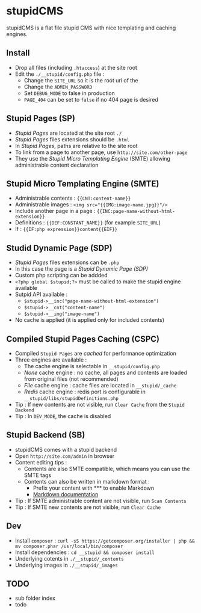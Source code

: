 stupidCMS
=========

stupidCMS is a flat file stupid CMS with nice templating and caching engines.

Install
-------
- Drop all files (including `.htaccess`) at the site root
- Edit the `./__stupid/config.php` file :
	- Change the `SITE_URL` so it is the root url of the
	- Change the `ADMIN_PASSWORD`
	- Set `DEBUG_MODE` to false in production
	- `PAGE_404` can be set to `false` if no 404 page is desired

Stupid Pages (SP)
-----------------
- _Stupid Pages_ are located at the site root `./`
- _Stupid Pages_ files extensions should be `.html`
- In _Stupid Pages_, paths are relative to the site root
- To link from a page to another page, use `http://site.com/other-page`
- They use the _Stupid Micro Templating Engine_ (SMTE) allowing administrable content declaration

Stupid Micro Templating Engine (SMTE)
-------------------------------------
- Administrable contents : `{{CNT:content-name}}`
- Administrable images : `<img src="{{IMG:image-name.jpg}}"/>`
- Include another page in a page : `{{INC:page-name-without-html-extension}}`
- Definitions : `{{DEF:CONSTANT_NAME}}` (for example `SITE_URL`)
- If : `{{IF:php expression}}content{{EIF}}`

Studid Dynamic Page (SDP)
-------------------------
- _Stupid Pages_ files extensions can be `.php`
- In this case the page is a _Stupid Dynamic Page (SDP)_
- Custom php scripting can be addded
- `<?php global $stupid;?>` must be called to make the stupid engine available
- Sutpid API available :
	- `$stupid->__inc("page-name-without-html-extension")`
	- `$stupid->__cnt("content-name")`
	- `$stupid->__img("image-name")`
- No cache is applied (it is applied only for included contents)

Compiled Stupid Pages Caching (CSPC)
------------------------------------
- Compiled `Stupid Pages` are _cached_ for performance optimization
- Three engines are available : 
	- The cache engine is selectable in `__stupid/config.php`
	- _None_ cache engine : no cache, all pages and contents are loaded from original files (not recommended)
	- _File_ cache engine : cache files are located in `__stupid/_cache`
	- _Redis_ cache engine : redis port is configurable in `__stupid/libs/stupidDefinitions.php`
- Tip : If new contents are not visible, run `Clear Cache` from the `Stupid Backend`
- Tip : In `DEV_MODE`, the cache is disabled

Stupid Backend (SB)
-------------------
- stupidCMS comes with a stupid backend
- Open `http://site.com/admin` in browser
- Content editing tips : 
	- Contents are also SMTE compatible, which means you can use the SMTE tags
	- Contents can also be written in markdown format : 
		- Prefix your content with *** to enable Markdown
		- [Markdown documentation](https://github.com/adam-p/markdown-here/wiki/Markdown-Cheatsheet)
- Tip : If SMTE administrable content are not visible, run `Scan Contents`
- Tip : If SMTE new contents are not visible, run `Clear Cache`

Dev
---
- Install `composer` : `curl -sS https://getcomposer.org/installer | php && mv composer.phar /usr/local/bin/composer`
- Install dependencies : `cd __stupid && composer install`
- Underlying cotents in `./__stupid/_contents`
- Underlying images in `./__stupid/_images`

TODO
----
- sub folder index
- todo